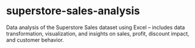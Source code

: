 # superstore-sales-analysis
Data analysis of the Superstore Sales dataset using Excel – includes data transformation, visualization, and insights on sales, profit, discount impact, and customer behavior.

